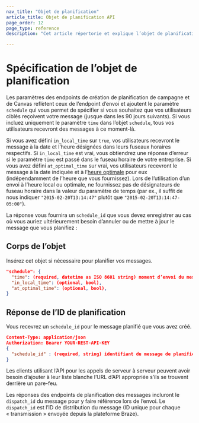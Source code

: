 ```yaml
---
nav_title: "Objet de planification"
article_title: Objet de planification API
page_order: 12
page_type: reference
description: "Cet article répertorie et explique l’objet de planification différent utilisé chez Braze."

---
```


# Spécification de l’objet de planification

Les paramètres des endpoints de création de planification de campagne et de Canvas reflètent ceux de l’endpoint d’envoi et ajoutent le paramètre `schedule` qui vous permet de spécifier si vous souhaitez que vos utilisateurs ciblés reçoivent votre message (jusque dans les 90 jours suivants). Si vous incluez uniquement le paramètre `time` dans l’objet `schedule`, tous vos utilisateurs recevront des messages à ce moment-là.

Si vous avez défini `in_local_time` sur `true`, vos utilisateurs recevront le message à la date et l’heure désignées dans leurs fuseaux horaires respectifs. Si `in_local_time` est vrai, vous obtiendrez une réponse d’erreur si le paramètre `time` est passé dans le fuseau horaire de votre entreprise. Si vous avez défini `at_optimal_time` sur vrai, vos utilisateurs recevront le message à la date indiquée et à l’[heure optimale][33] pour eux (indépendamment de l’heure que vous fournissez). Lors de l’utilisation d’un envoi à l’heure local ou optimale, ne fournissez pas de désignateurs de fuseau horaire dans la valeur du paramètre de temps (par ex., il suffit de nous indiquer `"2015-02-20T13:14:47"` plutôt que `"2015-02-20T13:14:47-05:00"`).

La réponse vous fournira un `schedule_id` que vous devez enregistrer au cas où vous auriez ultérieurement besoin d’annuler ou de mettre à jour le message que vous planifiez :

## Corps de l’objet

Insérez cet objet si nécessaire pour planifier vos messages.

```json
"schedule": {
  "time": (required, datetime as ISO 8601 string) moment d’envoi du message (jusqu’à 90 jours dans le futur),
  "in_local_time": (optional, bool),
  "at_optimal_time": (optional, bool),
}
```

## Réponse de l’ID de planification

Vous recevrez un `schedule_id` pour le message planifié que vous avez créé.

```json
Content-Type: application/json
Authorization: Bearer YOUR-REST-API-KEY
{
  "schedule_id" : (required, string) identifiant du message de planification qui a été créé
}
```

Les clients utilisant l’API pour les appels de serveur à serveur peuvent avoir besoin d’ajouter à leur liste blanche l’URL d’API appropriée s’ils se trouvent derrière un pare-feu.

Les réponses des endpoints de planification des messages incluront le `dispatch_id` du message pour y faire référence lors de l’envoi. Le `dispatch_id` est l’ID de distribution du message (ID unique pour chaque « transmission » envoyée depuis la plateforme Braze).

[33]: {{site.baseurl}}/user_guide/intelligence/intelligent_timing/
